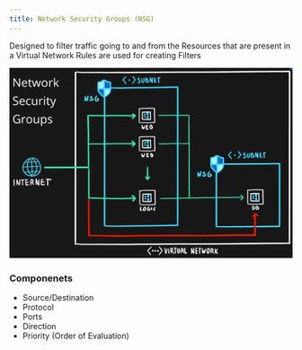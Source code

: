 ```yaml
---
title: Network Security Groups (NSG)
---
```


Designed to filter traffic going to and from the Resources that are present in a Virtual Network
Rules are used for creating Filters

![Network Security Groups|450](../images/network-security-groups.png)

### Componenets
* Source/Destination
* Protocol
* Ports
* Direction
* Priority (Order of Evaluation)